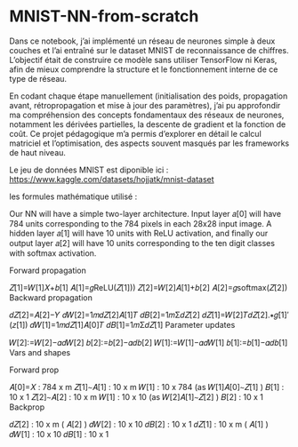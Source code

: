 # MNIST-NN-from-scratch

Dans ce notebook, j’ai implémenté un réseau de neurones simple à deux couches et l’ai entraîné sur le dataset MNIST de reconnaissance de chiffres. L’objectif était de construire ce modèle sans utiliser TensorFlow ni Keras, afin de mieux comprendre la structure et le fonctionnement interne de ce type de réseau.

En codant chaque étape manuellement (initialisation des poids, propagation avant, rétropropagation et mise à jour des paramètres), j’ai pu approfondir ma compréhension des concepts fondamentaux des réseaux de neurones, notamment les dérivées partielles, la descente de gradient et la fonction de coût. Ce projet pédagogique m’a permis d’explorer en détail le calcul matriciel et l’optimisation, des aspects souvent masqués par les frameworks de haut niveau.

Le jeu de données MNIST est diponible ici : https://www.kaggle.com/datasets/hojjatk/mnist-dataset

les formules mathématique utilisé : 

Our NN will have a simple two-layer architecture. Input layer  𝑎[0]  will have 784 units corresponding to the 784 pixels in each 28x28 input image. A hidden layer  𝑎[1]  will have 10 units with ReLU activation, and finally our output layer 𝑎[2]  will have 10 units corresponding to the ten digit classes with softmax activation.

Forward propagation

𝑍[1]=𝑊[1]𝑋+𝑏[1]
𝐴[1]=𝑔ReLU(𝑍[1]))
𝑍[2]=𝑊[2]𝐴[1]+𝑏[2]
𝐴[2]=𝑔softmax(𝑍[2])
Backward propagation

𝑑𝑍[2]=𝐴[2]−𝑌
𝑑𝑊[2]=1𝑚𝑑𝑍[2]𝐴[1]𝑇
𝑑𝐵[2]=1𝑚Σ𝑑𝑍[2]
𝑑𝑍[1]=𝑊[2]𝑇𝑑𝑍[2].∗𝑔[1]′(𝑧[1])
𝑑𝑊[1]=1𝑚𝑑𝑍[1]𝐴[0]𝑇
𝑑𝐵[1]=1𝑚Σ𝑑𝑍[1]
Parameter updates

𝑊[2]:=𝑊[2]−𝛼𝑑𝑊[2]
𝑏[2]:=𝑏[2]−𝛼𝑑𝑏[2]
𝑊[1]:=𝑊[1]−𝛼𝑑𝑊[1]
𝑏[1]:=𝑏[1]−𝛼𝑑𝑏[1]
Vars and shapes

Forward prop

𝐴[0]=𝑋 : 784 x m
𝑍[1]∼𝐴[1] : 10 x m
𝑊[1] : 10 x 784 (as  𝑊[1]𝐴[0]∼𝑍[1] )
𝐵[1] : 10 x 1
𝑍[2]∼𝐴[2] : 10 x m
𝑊[1] : 10 x 10 (as  𝑊[2]𝐴[1]∼𝑍[2] )
𝐵[2] : 10 x 1
Backprop

𝑑𝑍[2] : 10 x m (  𝐴[2] )
𝑑𝑊[2] : 10 x 10
𝑑𝐵[2] : 10 x 1
𝑑𝑍[1] : 10 x m (  𝐴[1] )
𝑑𝑊[1] : 10 x 10
𝑑𝐵[1] : 10 x 1
